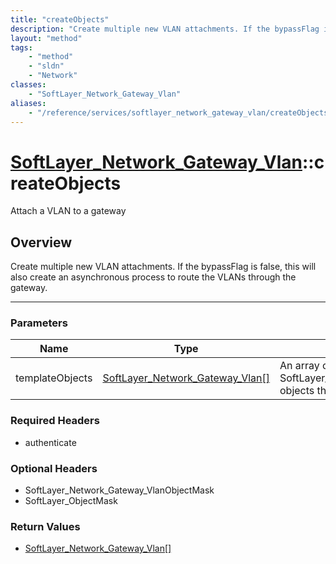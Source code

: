 ```yaml
---
title: "createObjects"
description: "Create multiple new VLAN attachments. If the bypassFlag is false, this will also create an asynchronous process to route... "
layout: "method"
tags:
    - "method"
    - "sldn"
    - "Network"
classes:
    - "SoftLayer_Network_Gateway_Vlan"
aliases:
    - "/reference/services/softlayer_network_gateway_vlan/createObjects"
---
```

# [SoftLayer_Network_Gateway_Vlan](/reference/services/SoftLayer_Network_Gateway_Vlan)::createObjects


Attach a VLAN to a gateway


## Overview 
Create multiple new VLAN attachments. If the bypassFlag is false, this will also create an asynchronous process to route the VLANs through the gateway. 

-----

### Parameters 
|Name | Type | Description |
| --- | --- | --- |
|templateObjects| <a href='/reference/datatypes/SoftLayer_Network_Gateway_Vlan'>SoftLayer_Network_Gateway_Vlan[] </a>| An array of SoftLayer_Network_Gateway_Vlan objects that you wish to create.|


### Required Headers
* authenticate


### Optional Headers
* SoftLayer_Network_Gateway_VlanObjectMask
* SoftLayer_ObjectMask

### Return Values
* <a href='/reference/datatypes/SoftLayer_Network_Gateway_Vlan'>SoftLayer_Network_Gateway_Vlan[] </a>




